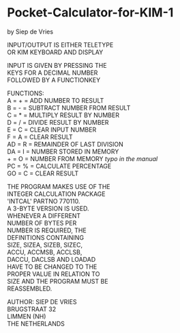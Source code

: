 # Pocket-Calculator-for-KIM-1
by Siep de Vries



 INPUT/OUTPUT IS EITHER TELETYPE<br>
 OR KIM KEYBOARD AND DISPLAY<br>

 INPUT IS GIVEN BY PRESSING THE<br>
 KEYS FOR A DECIMAL NUMBER<br>
 FOLLOWED BY A FUNCTIONKEY<br>

 FUNCTIONS:<br>
 A = + = ADD NUMBER TO RESULT<br>
 B = - = SUBTRACT NUMBER FROM RESULT<br>
 C = * = MULTIPLY RESULT BY NUMBER<br>
 D = / = DIVIDE RESULT BY NUMBER<br>
 E = C = CLEAR INPUT NUMBER<br>
 F = A = CLEAR RESULT<br>
 AD = R = REMAINDER OF LAST DIVISION<br>
 DA = I = NUMBER STORED IN MEMORY<br>
 \+ = O = NUMBER FROM MEMORY *typo in the manual*<br>
 PC = % = CALCULATE PERCENTAGE<br>
 GO = C = CLEAR RESULT<br>

 THE PROGRAM MAKES USE OF THE<br>
 INTEGER CALCULATION PACKAGE<br>
 'INTCAL'	PARTNO 770110.<br>
 A 3-BYTE VERSION IS USED.<br>
 WHENEVER A DIFFERENT<br>
 NUMBER OF BYTES PER<br>
 NUMBER IS REQUIRED, THE<br>
 DEFINITIONS CONTAINING<br>
 SIZE,	SIZEA,	SIZEB,	SIZEC,<br>
 ACCU, ACCMSB,	ACCLSB,<br>
 DACCU, DACLSB AND LOADAD<br>
 HAVE TO BE CHANGED TO THE<br>
 PROPER VALUE IN RELATION TO<br>
 SIZE AND THE PROGRAM MUST BE<br>
 REASSEMBLED.<br>

 AUTHOR: SIEP DE VRIES<br>
  	BRUGSTRAAT 32<br>
    LIMMEN (NH)<br>
    THE NETHERLANDS<br>
